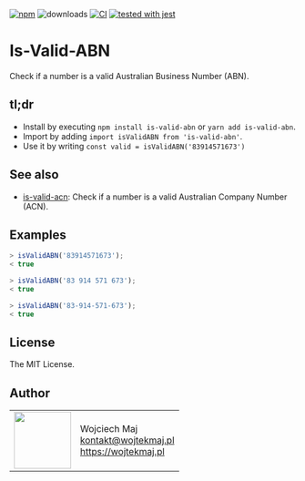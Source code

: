 [![npm](https://img.shields.io/npm/v/is-valid-abn.svg)](https://www.npmjs.com/package/is-valid-abn) ![downloads](https://img.shields.io/npm/dt/is-valid-abn.svg) [![CI](https://github.com/DemystData/is-valid-abn/workflows/CI/badge.svg)](https://github.com/DemystData/is-valid-abn/actions) [![tested with jest](https://img.shields.io/badge/tested_with-jest-99424f.svg)](https://github.com/facebook/jest)

# Is-Valid-ABN

Check if a number is a valid Australian Business Number (ABN).

## tl;dr

- Install by executing `npm install is-valid-abn` or `yarn add is-valid-abn`.
- Import by adding `import isValidABN from 'is-valid-abn'`.
- Use it by writing `const valid = isValidABN('83914571673')`

## See also

- [is-valid-acn](https://github.com/DemystData/is-valid-acn): Check if a number is a valid Australian Company Number (ACN).

## Examples

```js
> isValidABN('83914571673');
< true

> isValidABN('83 914 571 673');
< true

> isValidABN('83-914-571-673');
< true
```

## License

The MIT License.

## Author

<table>
  <tr>
    <td>
      <img src="https://github.com/wojtekmaj.png?s=100" width="100">
    </td>
    <td>
      Wojciech Maj<br />
      <a href="mailto:kontakt@wojtekmaj.pl">kontakt@wojtekmaj.pl</a><br />
      <a href="https://wojtekmaj.pl">https://wojtekmaj.pl</a>
    </td>
  </tr>
</table>

